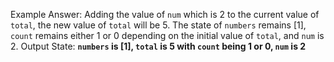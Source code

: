 Example Answer:
Adding the value of `num` which is 2 to the current value of `total`, the new value of `total` will be 5. The state of `numbers` remains [1], `count` remains either 1 or 0 depending on the initial value of `total`, and `num` is 2.
Output State: **`numbers` is [1], `total` is 5 with `count` being 1 or 0, `num` is 2**